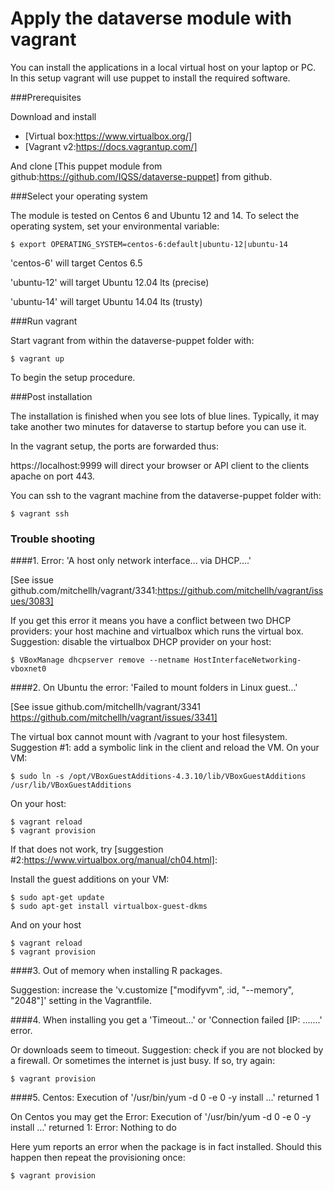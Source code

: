 Apply the dataverse module with vagrant
=======================================

You can install the applications in a local virtual host on your laptop or PC. In this setup vagrant will use puppet to
install the required software.

###Prerequisites

Download and install

* [Virtual box:https://www.virtualbox.org/]
* [Vagrant v2:https://docs.vagrantup.com/]

And clone [This puppet module from github:https://github.com/IQSS/dataverse-puppet] from github.

###Select your operating system

The module is tested on Centos 6 and Ubuntu 12 and 14. To select the operating system, set your environmental variable:

    $ export OPERATING_SYSTEM=centos-6:default|ubuntu-12|ubuntu-14

'centos-6' will target Centos 6.5

'ubuntu-12' will target Ubuntu 12.04 lts (precise)

'ubuntu-14' will target Ubuntu 14.04 lts (trusty)

###Run vagrant

Start vagrant from within the dataverse-puppet folder with:

    $ vagrant up
    
To begin the setup procedure.

###Post installation
 
The installation is finished when you see lots of blue lines. Typically, it may take another two minutes for dataverse to
startup before you can use it.

In the vagrant setup, the ports are forwarded thus:

https://localhost:9999 will direct your browser or API client to the clients apache on port 443.

You can ssh to the vagrant machine from the dataverse-puppet folder with:

    $ vagrant ssh

### Trouble shooting

####1. Error: 'A host only network interface... via DHCP....'

[See issue github.com/mitchellh/vagrant/3341:https://github.com/mitchellh/vagrant/issues/3083]

If you get this error it means you have a conflict between two DHCP providers: your host machine and virtualbox which
runs the virtual box. Suggestion: disable the virtualbox DHCP provider on your host:

    $ VBoxManage dhcpserver remove --netname HostInterfaceNetworking-vboxnet0

####2. On Ubuntu the error: 'Failed to mount folders in Linux guest...'

[See issue github.com/mitchellh/vagrant/3341 https://github.com/mitchellh/vagrant/issues/3341]

The virtual box cannot mount with /vagrant to your host filesystem. Suggestion #1: add a symbolic link in the client and reload the VM. On your VM:

    $ sudo ln -s /opt/VBoxGuestAdditions-4.3.10/lib/VBoxGuestAdditions /usr/lib/VBoxGuestAdditions

On your host:

    $ vagrant reload
    $ vagrant provision

If that does not work, try [suggestion #2:https://www.virtualbox.org/manual/ch04.html]:

Install the guest additions on your VM:

    $ sudo apt-get update
    $ sudo apt-get install virtualbox-guest-dkms

And on your host

    $ vagrant reload
    $ vagrant provision


####3. Out of memory when installing R packages.

Suggestion: increase the 'v.customize ["modifyvm", :id, "--memory", "2048"]' setting in the Vagrantfile.

####4. When installing you get a 'Timeout...' or  'Connection failed [IP: .......' error.

Or downloads seem to timeout. Suggestion: check if you are not blocked by a firewall. Or sometimes the internet is just busy. If so, try again:

    $ vagrant provision

####5. Centos: Execution of '/usr/bin/yum -d 0 -e 0 -y install ...' returned 1 

On Centos you may get the Error: Execution of '/usr/bin/yum -d 0 -e 0 -y install ...' returned 1: Error: Nothing to do

Here yum reports an error when the package is in fact installed. Should this happen then repeat the provisioning once:

    $ vagrant provision

